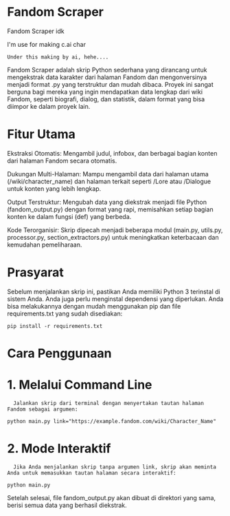# Fandom Scraper

Fandom Scraper idk

I'm use for making c.ai char

`Under this making by ai, hehe....`

Fandom Scraper adalah skrip Python sederhana yang dirancang untuk mengekstrak data karakter dari halaman Fandom dan mengonversinya menjadi format .py yang terstruktur dan mudah dibaca. Proyek ini sangat berguna bagi mereka yang ingin mendapatkan data lengkap dari wiki Fandom, seperti biografi, dialog, dan statistik, dalam format yang bisa diimpor ke dalam proyek lain.

# Fitur Utama
Ekstraksi Otomatis: Mengambil judul, infobox, dan berbagai bagian konten dari halaman Fandom secara otomatis.

Dukungan Multi-Halaman: Mampu mengambil data dari halaman utama (/wiki/character_name) dan halaman terkait seperti /Lore atau /Dialogue untuk konten yang lebih lengkap.

Output Terstruktur: Mengubah data yang diekstrak menjadi file Python (fandom_output.py) dengan format yang rapi, memisahkan setiap bagian konten ke dalam fungsi (def) yang berbeda.

Kode Terorganisir: Skrip dipecah menjadi beberapa modul (main.py, utils.py, processor.py, section_extractors.py) untuk meningkatkan keterbacaan dan kemudahan pemeliharaan.

# Prasyarat
Sebelum menjalankan skrip ini, pastikan Anda memiliki Python 3 terinstal di sistem Anda.
Anda juga perlu menginstal dependensi yang diperlukan. Anda bisa melakukannya dengan mudah menggunakan pip dan file requirements.txt yang sudah disediakan:

`pip install -r requirements.txt`

# Cara Penggunaan
# 1.  Melalui Command Line
      Jalankan skrip dari terminal dengan menyertakan tautan halaman Fandom sebagai argumen:

`python main.py link="https://example.fandom.com/wiki/Character_Name"`

# 2.  Mode Interaktif
      Jika Anda menjalankan skrip tanpa argumen link, skrip akan meminta Anda untuk memasukkan tautan halaman secara interaktif:

`python main.py`

Setelah selesai, file fandom_output.py akan dibuat di direktori yang sama, berisi semua data yang berhasil diekstrak.
